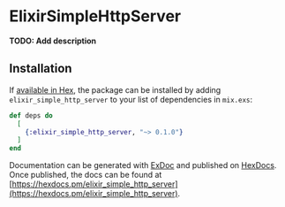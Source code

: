 # ElixirSimpleHttpServer

**TODO: Add description**

## Installation

If [available in Hex](https://hex.pm/docs/publish), the package can be installed
by adding `elixir_simple_http_server` to your list of dependencies in `mix.exs`:

```elixir
def deps do
  [
    {:elixir_simple_http_server, "~> 0.1.0"}
  ]
end
```

Documentation can be generated with [ExDoc](https://github.com/elixir-lang/ex_doc)
and published on [HexDocs](https://hexdocs.pm). Once published, the docs can
be found at [https://hexdocs.pm/elixir_simple_http_server](https://hexdocs.pm/elixir_simple_http_server).

